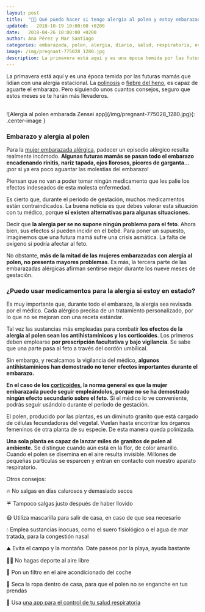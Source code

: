 ```yaml
---
layout: post
title:  "🌼🤰 Qué puedo hacer si tengo alergia al polen y estoy embarazada"
updated:   2018-10-19 10:00:00 +0200
date:   2018-04-26 10:00:00 +0200
author: Ana Pérez y Mar Santiago
categories: embarazada, polen, alergia, diario, salud, respiratoria, evitar, síntomas
image: /img/pregnant-775028_1280.jpg
description: La primavera está aquí y es una época temida por las futuras mamás que lidian con una alergia estacional. La polinosis o fiebre del heno, es... 
---
```


La primavera está aquí y es una época temida por las futuras mamás que lidian con una alergia estacional. La [polinosis](https://es.wikipedia.org/wiki/Alergia_al_polen) o [fiebre del heno](https://medlineplus.gov/spanish/ency/article/000813.htm), es capaz de aguarte el embarazo. Pero siguiendo unos cuantos consejos, seguro que estos meses se te harán más llevaderos.

<br>
![Alergia al polen embarada Zensei app](/img/pregnant-775028_1280.jpg){: .center-image }
<br>

### Embarazo y alergia al polen

Para la [mujer embarazada alérgica](https://www.matterna.es/alergia-al-polen-embarazo/), padecer un episodio alérgico resulta realmente incómodo. **Algunas futuras mamás se pasan todo el embarazo encadenando rinitis, nariz tapada, ojos llorosos, picores de garganta…** ¡por si ya era poco aguantar las molestias del embarazo!

Piensan que no van a poder tomar ningún medicamento que les palie los efectos indeseados de esta molesta enfermedad.

Es cierto que, durante el periodo de gestación, muchos medicamentos están contraindicados. La buena noticia es que debes valorar esta situación con tu médico, porque **sí existen alternativas para algunas situaciones.**

Decir que **la alergia per se no supone ningún problema para el feto**. Ahora bien, sus efectos sí pueden incidir en el bebé. Para poner un supuesto, imaginemos que una futura mamá sufre una crisis asmática. La falta de oxígeno sí podría afectar al feto.

No obstante, **más de la mitad de las mujeres embarazadas con alergia al polen, no presenta mayores problemas**. Es más, la tercera parte de las embarazadas alérgicas afirman sentirse mejor durante los nueve meses de gestación.

### ¿Puedo usar medicamentos para la alergia si estoy en estado?

Es muy importante que, durante todo el embarazo, la alergia sea revisada por el médico. Cada alérgico precisa de un tratamiento personalizado, por lo que no se mejoran con una receta estándar.

Tal vez las sustancias más empleadas para combatir **los efectos de la alergia al polen sean los antihistamínicos y los corticoides**. Los primeros deben emplearse **por prescripción facultativa y bajo vigilancia**. Se sabe que una parte pasa al feto a través del cordón umbilical. 

Sin embargo, y recalcamos la vigilancia del médico, **algunos antihistamínicos han demostrado no tener efectos importantes durante el embarazo.**

**En el caso de los [corticoides](https://medlineplus.gov/spanish/steroids.html), la norma general es que la mujer embarazada puede seguir empleándolos, porque no se ha demostrado ningún efecto secundario sobre el feto.** Si el médico lo ve conveniente, podrás seguir usándolo durante el periodo de gestación.

El polen, producido por las plantas, es un diminuto granito que está cargado de células fecundadoras del vegetal. Vuelan hasta encontrar los órganos femeninos de otra planta de su especie. De esta manera queda polinizada.

**Una sola planta es capaz de lanzar miles de granitos de polen al ambiente.** Se distingue cuando aún está en la flor, de color amarillo. Cuando el polen se disemina en el aire resulta invisible. Millones de pequeñas partículas se esparcen y entran en contacto con nuestro aparato respiratorio.

Otros consejos:

🔥 No salgas en días calurosos y demasiado secos

☔ Tampoco salgas justo después de haber llovido

😷 Utiliza mascarilla para salir de casa, en caso de que sea necesario

💧 Emplea sustancias inocuas, como el suero fisiológico o el agua de mar tratada, para la congestión nasal

⛰️ Evita el campo y la montaña. Date paseos por la playa, ayuda bastante

🏃‍♀️ No hagas deporte al aire libre

🚗 Pon un filtro en el aire acondicionado del coche

👚 Seca la ropa dentro de casa, para que el polen no se enganche en tus prendas

📱 Usa [una app para el control de tu salud respiratoria](https://zenseiapp.com)
